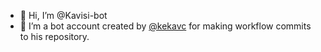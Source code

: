 - 👋 Hi, I’m @Kavisi-bot
- 👀 I’m a bot account created by [@kekavc](https://github.com/kekavc24) for making workflow commits to his repository.

<!---
Kavisi-bot/Kavisi-bot is a ✨ special ✨ repository because its `README.md` (this file) appears on your GitHub profile.
You can click the Preview link to take a look at your changes.
--->
